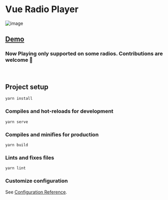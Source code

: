 # Vue Radio Player

![image](https://user-images.githubusercontent.com/21019611/108760342-9610ef80-755e-11eb-84bc-5a546056f969.png)

## [Demo](https://vue-radio-player.vercel.app/)

### Now Playing only supported on some radios. Contributions are welcome 🙏

<br />

## Project setup
```
yarn install
```

### Compiles and hot-reloads for development
```
yarn serve
```

### Compiles and minifies for production
```
yarn build
```

### Lints and fixes files
```
yarn lint
```

### Customize configuration
See [Configuration Reference](https://cli.vuejs.org/config/).
